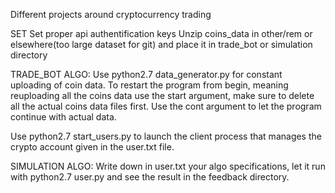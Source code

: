 Different projects around cryptocurrency trading


SET
Set proper api authentification keys
Unzip coins_data in other/rem or elsewhere(too large dataset for git) and place it in trade_bot or simulation directory

TRADE_BOT ALGO:
Use python2.7 data_generator.py for constant uploading of coin data.
To restart the program from begin, meaning reuploading all the coins data use the start argument, make sure to delete all the actual coins data files first.
Use the cont argument to let the program continue with actual data.

Use python2.7 start_users.py to launch the client process that manages the crypto account given in the user.txt file.

SIMULATION ALGO:
Write down in user.txt your algo specifications, let it run with python2.7 user.py and see the result in the feedback directory.
